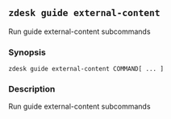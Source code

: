 ## `zdesk guide external-content`

Run guide external-content subcommands

### Synopsis

    zdesk guide external-content COMMAND[ ... ]

### Description

Run guide external-content subcommands

